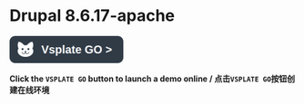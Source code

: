 # Drupal 8.6.17-apache

<a href="https://www.vsplate.com/?docker-compose=https://github.com/vsplate/dcenvs/drupal/8.6.17-apache"><img alt="VSPLATE GO" src="https://raw.githubusercontent.com/vsplate/images/master/vsgo_btn.png" width="200px"></a>

**Click the `VSPLATE GO` button to launch a demo online / 点击`VSPLATE GO`按钮创建在线环境**
